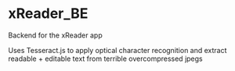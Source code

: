 # xReader_BE

Backend for the xReader app

Uses Tesseract.js to apply optical character recognition and extract readable + editable text from terrible overcompressed jpegs
